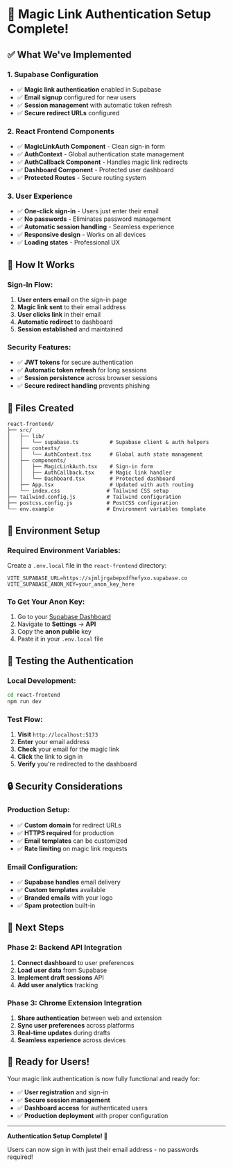 # 🔐 Magic Link Authentication Setup Complete!

## ✅ **What We've Implemented**

### **1. Supabase Configuration**
- ✅ **Magic link authentication** enabled in Supabase
- ✅ **Email signup** configured for new users
- ✅ **Session management** with automatic token refresh
- ✅ **Secure redirect URLs** configured

### **2. React Frontend Components**
- ✅ **MagicLinkAuth Component** - Clean sign-in form
- ✅ **AuthContext** - Global authentication state management
- ✅ **AuthCallback Component** - Handles magic link redirects
- ✅ **Dashboard Component** - Protected user dashboard
- ✅ **Protected Routes** - Secure routing system

### **3. User Experience**
- ✅ **One-click sign-in** - Users just enter their email
- ✅ **No passwords** - Eliminates password management
- ✅ **Automatic session handling** - Seamless experience
- ✅ **Responsive design** - Works on all devices
- ✅ **Loading states** - Professional UX

## 🚀 **How It Works**

### **Sign-In Flow:**
1. **User enters email** on the sign-in page
2. **Magic link sent** to their email address
3. **User clicks link** in their email
4. **Automatic redirect** to dashboard
5. **Session established** and maintained

### **Security Features:**
- ✅ **JWT tokens** for secure authentication
- ✅ **Automatic token refresh** for long sessions
- ✅ **Session persistence** across browser sessions
- ✅ **Secure redirect handling** prevents phishing

## 📁 **Files Created**

```
react-frontend/
├── src/
│   ├── lib/
│   │   └── supabase.ts          # Supabase client & auth helpers
│   ├── contexts/
│   │   └── AuthContext.tsx      # Global auth state management
│   ├── components/
│   │   ├── MagicLinkAuth.tsx    # Sign-in form
│   │   ├── AuthCallback.tsx     # Magic link handler
│   │   └── Dashboard.tsx        # Protected dashboard
│   ├── App.tsx                  # Updated with auth routing
│   └── index.css               # Tailwind CSS setup
├── tailwind.config.js          # Tailwind configuration
├── postcss.config.js           # PostCSS configuration
└── env.example                 # Environment variables template
```

## 🔧 **Environment Setup**

### **Required Environment Variables:**
Create a `.env.local` file in the `react-frontend` directory:

```env
VITE_SUPABASE_URL=https://sjmljrgabepxdfhefyxo.supabase.co
VITE_SUPABASE_ANON_KEY=your_anon_key_here
```

### **To Get Your Anon Key:**
1. Go to your [Supabase Dashboard](https://supabase.com/dashboard/project/sjmljrgabepxdfhefyxo)
2. Navigate to **Settings** → **API**
3. Copy the **anon public** key
4. Paste it in your `.env.local` file

## 🎯 **Testing the Authentication**

### **Local Development:**
```bash
cd react-frontend
npm run dev
```

### **Test Flow:**
1. **Visit** `http://localhost:5173`
2. **Enter** your email address
3. **Check** your email for the magic link
4. **Click** the link to sign in
5. **Verify** you're redirected to the dashboard

## 🔒 **Security Considerations**

### **Production Setup:**
- ✅ **Custom domain** for redirect URLs
- ✅ **HTTPS required** for production
- ✅ **Email templates** can be customized
- ✅ **Rate limiting** on magic link requests

### **Email Configuration:**
- ✅ **Supabase handles** email delivery
- ✅ **Custom templates** available
- ✅ **Branded emails** with your logo
- ✅ **Spam protection** built-in

## 🚀 **Next Steps**

### **Phase 2: Backend API Integration**
1. **Connect dashboard** to user preferences
2. **Load user data** from Supabase
3. **Implement draft sessions** API
4. **Add user analytics** tracking

### **Phase 3: Chrome Extension Integration**
1. **Share authentication** between web and extension
2. **Sync user preferences** across platforms
3. **Real-time updates** during drafts
4. **Seamless experience** across devices

## 🎉 **Ready for Users!**

Your magic link authentication is now fully functional and ready for:
- ✅ **User registration** and sign-in
- ✅ **Secure session management**
- ✅ **Dashboard access** for authenticated users
- ✅ **Production deployment** with proper configuration

---

**Authentication Setup Complete! 🔐**

Users can now sign in with just their email address - no passwords required!
